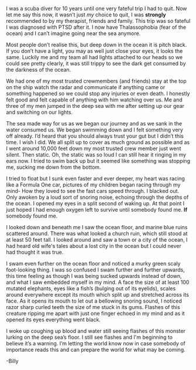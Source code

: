 I was a scuba diver for 10 years until one very fateful trip I had to quit. Now let me say this now, it wasn’t just *my* choice to quit, I was **strongly** recommended to by my therapist, friends and family. This trip was so fateful I was diagnosed with PTSD after it. I now have Thalassophobia (fear of the ocean) and I can’t imagine going near the sea anymore. 

Most people don’t realise this, but deep down in the ocean it is pitch black. If you don’t have a light, you may as well just close your eyes, it looks the same. Luckily me and my team all had lights attached to our heads so we could see pretty clearly, it was still trippy to see the dark get consumed by the darkness of the ocean.  

We had one of my most trusted crewmembers (and friends) stay at the top on the ship watch the radar and communicate if anything came or something happened so we could stop any injuries or even death. I honestly felt good and felt capable of anything with him watching over us. Me and three of my men jumped in the deep sea with me after setting up our gear and switching on our lights. 

The sea made way for us as we began our journey and as we sank in the water consumed us. We began swimming down and I felt something very off already. I’d heard that you should always trust your gut but I didn’t this time. I wish I did. We all split up to cover as much ground as possible and as I went around 10,000 feet down my most trusted crew member just went silent. Then static. Oh, the static was so loud I can still hear it ringing in my ears now. I tried to swim back up but it seemed like something was stopping me, sucking me down from the bottom. 

I tried to float but I sunk even faster and ever deeper, my heart was racing like a Formula One car, pictures of my children began racing through my mind- How they loved to see the fast cars speed through. I blacked out. Only awoken by a loud sort of snoring noise, echoing through the depths of the ocean. I opened my eyes in a split second of waking up. At that point I just hoped I had enough oxygen left to survive until somebody found me. **If** somebody found me. 

I looked down and beneath me I saw the ocean floor, and marine blue ruins scattered around. There was what looked a church ruin, which still stood at at least 50 feet tall. I looked around and saw a town or a city of the ocean, I had heard old wife's tales about a lost city in the ocean but I could never had thought it was true.  

I swam even further on the ocean floor and noticed a murky green scaly foot-looking thing. I was so confused I swam further and further upwards, this time feeling as though I was being sucked upwards instead of down, and what I saw embedded myself in my mind. A face the size of at least 100 mutated elephants, eyes like a fish’s (bulging out of its eyelids), scales around everywhere except its mouth which split up and stretched across its face. As it opens its mouth to let out a bellowing snoring sound, I noticed razor sharp curled teeth the size of me stuck in its gums. Flashes of this creature ripping me apart with just one finger echoed in my mind and as it opened its eyes everything went black. 

I woke up coughing up blood and water still seeing flashes of this monster lurking on the deep sea’s floor. I still see flashes and I'm beginning to believe it’s a warning. I’m letting the world know now in case somebody of importance reads this and can prepare the world for what may be coming. 

\-Billy